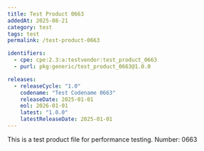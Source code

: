 ```yaml
---
title: Test Product 0663
addedAt: 2025-08-21
category: test
tags: test
permalink: /test-product-0663

identifiers:
  - cpe: cpe:2.3:a:testvendor:test_product_0663
  - purl: pkg:generic/test_product_0663@1.0.0

releases:
  - releaseCycle: "1.0"
    codename: "Test Codename 0663"
    releaseDate: 2025-01-01
    eol: 2026-01-01
    latest: "1.0.0"
    latestReleaseDate: 2025-01-01
---
```


This is a test product file for performance testing. Number: 0663
